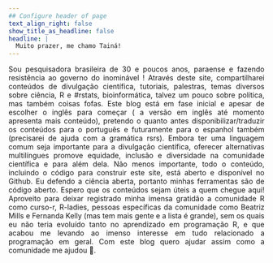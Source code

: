 ```yaml
---
## Configure header of page
text_align_right: false
show_title_as_headline: false
headline: |
  Muito prazer, me chamo Tainá!
---
```


<!-- this is a subheadline -->
<div style="text-align: justify"> Sou pesquisadora brasileira de 30 e poucos anos, paraense e fazendo resistência ao governo do inominável ! Através deste site, compartilharei conteúdos de divulgação científica, tutoriais, palestras, temas diversos sobre ciência, R e #rstats, bioinformática, talvez um pouco sobre política, mas também coisas fofas. Este blog está em fase inicial e apesar de escolher o inglês para começar ( a versão em inglês até momento apresenta mais conteúdo), pretendo o quanto antes disponibilizar/traduzir os conteúdos para o português 
 e futuramente para o espanhol também (precisarei de ajuda com a gramática rsrs). Embora ter uma linguagem comum seja importante para a divulgação científica, oferecer alternativas multilíngues promove equidade, inclusão e diversidade na comunidade científica e para além dela. Não menos importante, todo o conteúdo, incluindo o código para construir este site, está aberto e disponível no Github. Eu defendo a ciência aberta, portanto minhas ferramentas são de código aberto. Espero que os conteúdos sejam úteis a quem chegue aqui! Aproveito para deixar registrado minha imensa gratidão a comunidade R como curso-r, R-ladies, pessoas específicas da comunidade como Beatriz Mills e Fernanda Kelly (mas tem mais gente e a lista é grande), sem os quais eu não teria evoluído tanto no aprendizado em programação R, e que acabou me levando ao imenso interesse em tudo relacionado a programação em geral.  Com este blog quero ajudar assim como a comunidade me ajudou 💜.</div> 

         
